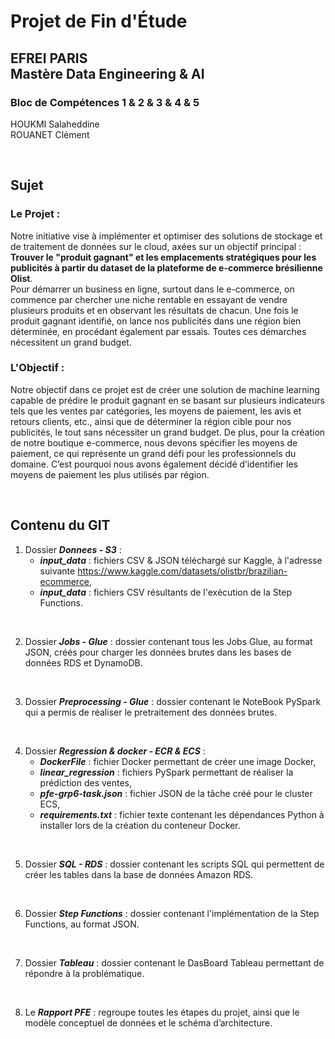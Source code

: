# Projet de Fin d'Étude

## EFREI PARIS <br> Mastère Data Engineering & AI 

### Bloc de Compétences 1 & 2 & 3 & 4 & 5

HOUKMI Salaheddine  
ROUANET Clément  

<br>

## Sujet

### Le Projet :
Notre initiative vise à implémenter et optimiser des solutions de stockage et de traitement de données sur le cloud, axées sur un objectif principal : **Trouver le "produit gagnant" et les emplacements stratégiques pour les publicités à partir du dataset de la plateforme de e-commerce brésilienne Olist**.  
Pour démarrer un business en ligne, surtout dans le e-commerce, on commence par chercher une niche rentable en essayant de vendre plusieurs produits et en observant les résultats de chacun. Une fois le produit gagnant identifié, on lance nos publicités dans une région bien déterminée, en procédant également par essais. Toutes ces démarches nécessitent un grand budget.

### L'Objectif :
Notre objectif dans ce projet est de créer une solution de machine learning capable de prédire le produit gagnant en se basant sur plusieurs indicateurs tels que les ventes par catégories, les moyens de paiement, les avis et retours clients, etc., ainsi que de déterminer la région cible pour nos publicités, le tout sans nécessiter un grand budget. De plus, pour la création de notre boutique e-commerce, nous devons spécifier les moyens de paiement, ce qui représente un grand défi pour les professionnels du domaine. C’est pourquoi nous avons également décidé d’identifier les moyens de paiement les plus utilisés par région.

<br>

## Contenu du GIT

1. Dossier ***Donnees - S3*** :  
   - ***input_data*** : fichiers CSV & JSON téléchargé sur Kaggle, à l'adresse suivante https://www.kaggle.com/datasets/olistbr/brazilian-ecommerce,
   - ***input_data*** : fichiers CSV résultants de l'exécution de la Step Functions.

<br>

2. Dossier ***Jobs - Glue*** : dossier contenant tous les Jobs Glue, au format JSON, créés pour charger les données brutes dans les bases de données RDS et DynamoDB.
  
<br>

3. Dossier ***Preprocessing - Glue*** : dossier contenant le NoteBook PySpark qui a permis de réaliser le pretraitement des données brutes.
  
<br>

4. Dossier ***Regression & docker - ECR & ECS*** :
   - ***DockerFile*** : fichier Docker permettant de créer une image Docker,
   - ***linear_regression*** : fichiers PySpark permettant de réaliser la prédiction des ventes,
   - ***pfe-grp6-task.json*** : fichier JSON de la tâche créé pour le cluster ECS,
   - ***requirements.txt*** : fichier texte contenant les dépendances Python à installer lors de la création du conteneur Docker.
  
<br>

5. Dossier ***SQL - RDS*** : dossier contenant les scripts SQL qui permettent de créer les tables dans la base de données Amazon RDS.
  
<br>

6. Dossier ***Step Functions*** : dossier contenant l'implémentation de la Step Functions, au format JSON.
  
<br>

7. Dossier ***Tableau*** : dossier contenant le DasBoard Tableau permettant de répondre à la problématique.
  
<br>

8. Le ***Rapport PFE*** : regroupe toutes les étapes du projet, ainsi que le modèle conceptuel de données et le schéma d’architecture.
   


